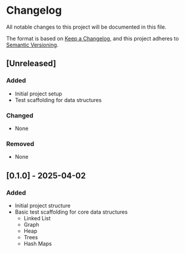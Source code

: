 # Changelog
All notable changes to this project will be documented in this file.

The format is based on [Keep a Changelog](https://keepachangelog.com/en/1.0.0/),
and this project adheres to [Semantic Versioning](https://semver.org/spec/v2.0.0.html).

## [Unreleased]
### Added
- Initial project setup
- Test scaffolding for data structures

### Changed
- None

### Removed
- None

## [0.1.0] - 2025-04-02
### Added
- Initial project structure
- Basic test scaffolding for core data structures
  - Linked List
  - Graph
  - Heap
  - Trees
  - Hash Maps
